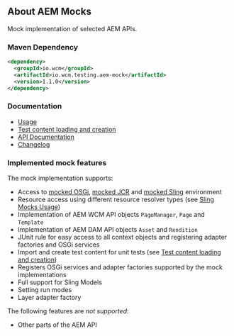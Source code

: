 ## About AEM Mocks

Mock implementation of selected AEM APIs.

### Maven Dependency

```xml
<dependency>
  <groupId>io.wcm</groupId>
  <artifactId>io.wcm.testing.aem-mock</artifactId>
  <version>1.1.0</version>
</dependency>
```

### Documentation

* [Usage](usage.html)
* [Test content loading and creation](usage-content-loader-builder.html)
* [API Documentation](apidocs/)
* [Changelog](changes-report.html)

### Implemented mock features

The mock implementation supports:

* Access to [mocked OSGi][osgi-mock], [mocked JCR][jcr-mock] and [mocked Sling][sling-mock] environment
* Resource access using different resource resolver types (see [Sling Mocks Usage][sling-mock-usage])
* Implementation of AEM WCM API objects `PageManager`, `Page` and `Template`
* Implementation of AEM DAM API objects `Asset` and `Rendition`
* JUnit rule for easy access to all context objects and registering adapter factories and OSGi services
* Import and create test content for unit tests (see [Test content loading and creation](usage-content-loader-builder.html))
* Registers OSGi services and adapter factories supported by the mock implementations
* Full support for Sling Models
* Setting run modes
* Layer adapter factory

The following features are *not supported*:

* Other parts of the AEM API


[osgi-mock]: http://wcm.io/testing/osgi-mock/
[jcr-mock]: http://wcm.io/testing/jcr-mock/
[sling-mock]: http://wcm.io/testing/sling-mock/
[sling-mock-usage]: http://wcm.io/testing/sling-mock/usage-mocks.html
